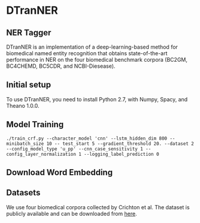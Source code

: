 # DTranNER

## NER Tagger

DTranNER is an implementation of a deep-learning-based method for biomedical named entity recognition that obtains state-of-the-art performance in NER on the four biomedical benchmark corpora (BC2GM, BC4CHEMD, BC5CDR, and NCBI-Diesease).

## Initial setup

To use DTranNER, you need to install Python 2.7, with Numpy, Spacy, and Theano 1.0.0.


## Model Training

```
./train_crf.py --character_model 'cnn' --lstm_hidden_dim 800 --minibatch_size 10 -- test_start 5 --gradient_threshold 20. --dataset 2 --config_model_type 'u_pp' --cnn_case_sensitivity 1 --config_layer_normalization 1 --logging_label_prediction 0 
```

## Download Word Embedding


## Datasets 
We use four biomedical corpora collected by Crichton et al. The dataset is publicly available and can be downloaded from [here](https://github.com/cambridgeltl/MTL-Bioinformatics-2016).
